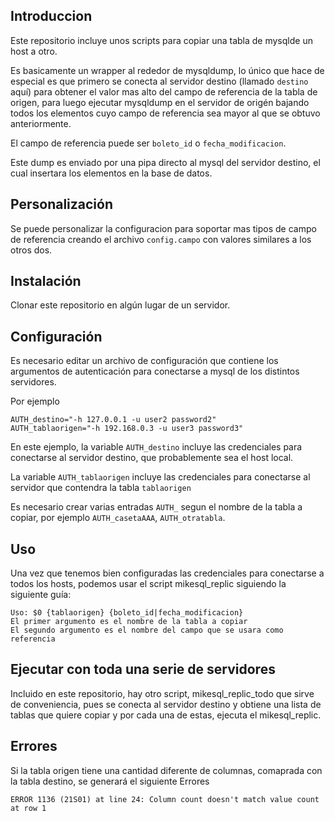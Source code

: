 ## Introduccion

Este repositorio incluye unos scripts para copiar una tabla de mysqlde un host a otro.

Es basicamente un wrapper al rededor de mysqldump, lo único que hace de especial
es que primero se conecta al servidor destino (llamado `destino` aquí) para obtener el
valor mas alto del campo de referencia de la tabla de origen, para luego ejecutar 
mysqldump en el servidor de origén bajando todos los elementos cuyo campo de referencia
sea mayor al que se obtuvo anteriormente.

El campo de referencia puede ser `boleto_id` o `fecha_modificacion`.

Este dump es enviado por una pipa directo al mysql del servidor destino, el cual
insertara los elementos en la base de datos.

## Personalización
Se puede personalizar la configuracion para soportar mas tipos de campo de referencia
creando el archivo `config.campo` con valores similares a los otros dos.

## Instalación
Clonar este repositorio en algún lugar de un servidor.

## Configuración
Es necesario editar un archivo de configuración que contiene los argumentos de 
autenticación para conectarse a mysql de los distintos servidores.

Por ejemplo
```
AUTH_destino="-h 127.0.0.1 -u user2 password2"
AUTH_tablaorigen="-h 192.168.0.3 -u user3 password3"
```

En este ejemplo, la variable `AUTH_destino` incluye las credenciales para conectarse
al servidor destino, que probablemente sea el host local.

La variable `AUTH_tablaorigen` incluye las credenciales para conectarse al servidor que
contendra la tabla `tablaorigen`

Es necesario crear varias entradas `AUTH_` segun el nombre de la tabla a copiar, por ejemplo 
`AUTH_casetaAAA`, `AUTH_otratabla`.

## Uso

Una vez que tenemos bien configuradas las credenciales para conectarse a todos los
hosts, podemos usar el script mikesql_replic siguiendo la siguiente guía:

```
Uso: $0 {tablaorigen} {boleto_id|fecha_modificacion}
El primer argumento es el nombre de la tabla a copiar
El segundo argumento es el nombre del campo que se usara como referencia
```

## Ejecutar con toda una serie de servidores

Incluido en este repositorio, hay otro script, mikesql_replic_todo que sirve de 
conveniencia, pues se conecta al servidor destino y obtiene una lista de tablas
que quiere copiar y por cada una de estas, ejecuta el mikesql_replic.

## Errores

Si la tabla origen tiene una cantidad diferente de columnas, 
comaprada con la tabla destino, se generará el siguiente Errores

```
ERROR 1136 (21S01) at line 24: Column count doesn't match value count at row 1
```



